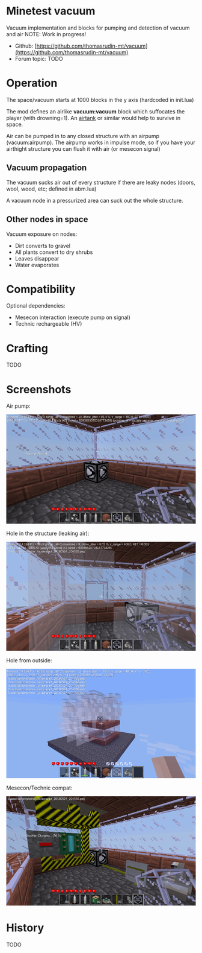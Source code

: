 Minetest vacuum
======

Vacuum implementation and blocks for pumping and detection of vacuum and air
NOTE: Work in progress!

* Github: [https://github.com/thomasrudin-mt/vacuum](https://github.com/thomasrudin-mt/vacuum)
* Forum topic: TODO

# Operation

The space/vacuum starts at 1000 blocks in the y axis (hardcoded in init.lua)

The mod defines an airlike **vacuum:vacuum** block which suffocates the player (with drowning=1).
An [airtank](https://github.com/minetest-mods/airtanks) or similar would help to survive in space.

Air can be pumped in to any closed structure with an airpump (vacuum:airpump).
The airpump works in impulse mode, so if you have your airthight structure you can flush it with air (or mesecon signal)

## Vacuum propagation

The vacuum sucks air out of every structure if there are leaky nodes (doors, wool, wood, etc; defined in abm.lua)

A vacuum node in a pressurized area can suck out the whole structure.

## Other nodes in space

Vacuum exposure on nodes:
* Dirt converts to gravel
* All plants convert to dry shrubs
* Leaves disappear
* Water evaporates

# Compatibility

Optional dependencies:
* Mesecon interaction (execute pump on signal)
* Technic rechargeable (HV)

# Crafting

TODO

# Screenshots

Air pump:

![](screenshots/screenshot_20180524_204035.png?raw=true)

Hole in the structure (leaking air):

![](screenshots/screenshot_20180524_204042.png?raw=true)

Hole from outside:

![](screenshots/screenshot_20180524_204132.png?raw=true)

Mesecon/Technic compat:

![](screenshots/screenshot_20180524_204707.png?raw=true)


# History

TODO


